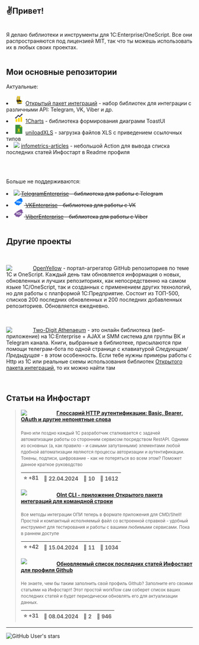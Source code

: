 ﻿## :v:Привет! 
<br>
Я делаю библиотеки и инструменты для 1C:Enterprise/OneScript. Все они распространяются под лицензией MIT, так что ты можешь использовать их в любых своих проектах.<br>
<br>




 ## Мои основные репозитории

 Актуальные:
   <li><img src="https://raw.githubusercontent.com/Bayselonarrend/OpenIntegrations/main/Media/logo.png" width="28"> <a href="https://github.com/Bayselonarrend/OpenIntegrations/">Открытый пакет интеграций</a> - набор библиотек для интеграции с различными API: Telegram, VK, Viber и др.</li>
  <li><img src="https://github.com/Bayselonarrend/1Charts/raw/main/logo.png" width="28"> <a href="https://github.com/Bayselonarrend/1Charts/">1Charts</a> - библиотека формирования диаграмм ToastUI</li>
  <li><img src="https://github.com/Bayselonarrend/uniloadXLS/raw/main/uniloadxls.png" width="28"> <a href="https://github.com/Bayselonarrend/uniloadXLS/">uniloadXLS</a> - загрузка файлов XLS с приведением ссылочных типов</li>
  <li><img src="https://github.com/Bayselonarrend/Bayselonarrend/assets/105596284/fc0fc9e9-6a6a-49d0-9c5f-9ff15d6ae43b" width="28"> <a href="https://github.com/Bayselonarrend/infometrics-articles/">infometrics-articles</a> - небольшой Action для вывода списка последних статей Инфостарт в Readme профиля</li>

<br><br>


  Больше не поддерживаются: <br>
  <li><strike><img src="https://github.com/Bayselonarrend/TelegramEnterprise/raw/main/logo.png" width="28"> <a href="https://github.com/Bayselonarrend/TelegramEnterprise/">TelegramEnterprise</a> - библиотека для работы с Telegram </strike></li>
  <li><strike><img src="https://github.com/Bayselonarrend/VKEnterprise/raw/main/logo.png" width="28"> <a href="https://github.com/Bayselonarrend/VKEnterprise/">VKEnterprise</a> - библиотека для работы с VK </strike></li>
  <li><strike><img src="https://github.com/Bayselonarrend/ViberEnterprise/raw/main/logo.png" width="28"> <a href="https://github.com/Bayselonarrend/ViberEnterprise/">ViberEnterprise</a> - библиотека для работы с Viber </strike></li>
</ul>
<br>

## Другие проекты
<br><br>
<img src="https://github.com/Bayselonarrend/Bayselonarrend/assets/105596284/3929771b-558a-45f9-84e9-942ea4f968b6" width="72" align="left">
[OpenYellow](https://openyellow.notion.site) - портал-агрегатор GitHub репозиториев по теме 1С и OneScript. Каждый день там обновляется информация о новых, обновленных и лучших репозиториях, как непосредственно на самом языке 1С/OneScript, так и созданных с применением других технологий, но для работы с платформой 1С:Предприятие. Состоит из ТОП-500, списков 200 последних обновленных и 200 последних добавленных репозиториев. Обновляется ежедневно.


<br><br>
<img src="https://github.com/Bayselonarrend/Bayselonarrend/assets/105596284/2b9ee620-4966-4342-98d3-787e0d1d75b3" width="72" align="left">
[Two-Digit Athenaeum](https://github.com/Bayselonarrend/2athenaeum) - это онлайн библиотека (веб-приложение) на 1C:Enterprise + AJAX и SMM система для группы ВК и Telegram канала. Книги, выбранные в библиотеке, присылаются при помощи телеграм-бота по одной странице с клавиатурой *Следующая/Предыдущая* - в этом особенность. Если тебе нужны примеры работы с Http из 1С или реальные схемы использования библиотек [Открытого пакета интеграций](https://github.com/Bayselonarrend/OpenIntegrations/), то их можно найти там  

<br>

## Статьи на Инфостарт
<div id="infostart_posts">


> <img src="https://infostart.ru/upload/iblock/a8a/a8ace770b9e89869c89effbf1e864fc9.png?a01cb44e-1c99-475d-a95d-6a8fdeafb4e2" width="96" align="left"> 
> <h4 style="color: white;"><a href="https://infostart.ru/1c/articles/2035437/">Глоссарий HTTP аутентификации: Basic, Bearer, OAuth и другие непонятные слова</a></h4>
> <small>Рано или поздно каждый 1С разработчик сталкивается с задачей автоматизации работы со сторонним сервисом посредством RestAPI. Одними из основных (а, как правило - и самыми запутанными) элементами любой пдобной автоматизации являются процессы авторизации и аутентификации. Токены, подписи, шифрование - как не потеряться во всем этом? Поможет данное краткое руководство</small>  
> <br clear="left">
>
> | :star: +81 |  :calendar: 22.04.2024 |  :speech_balloon: 10 |  :eyes: 1612 |
>  |-|-|-|-|  
> <img src="https://infostart.ru/upload/iblock/c3b/c3bdd7c3c96daebccdf3c9a4054affa7.png?cfb22d17-36e1-45f6-a341-40bcf7b2658b" width="96" align="left"> 
> <h4 style="color: white;"><a href="https://infostart.ru/1c/articles/2074205/">OInt CLI - приложение Открытого пакета интеграций для командной строки</a></h4>
> <small>Все методы интеграции ОПИ теперь в формате приложения для CMD/Shell! Простой и компактный исполняемый файл со встроенной справкой - удобный инструмент для тестирования и работы с вашими любимыми сервисами. Пока в раннем доступе</small>  
> <br clear="left">
>
> | :star: +42 |  :calendar: 15.04.2024 |  :speech_balloon: 11 |  :eyes: 1034 |
>  |-|-|-|-|  
> <img src="https://infostart.ru/upload/iblock/5b0/5b0e42cf49ecef4c27d15fba9f15e6c3.png?10430712-05ff-4db6-96df-efe371c3524d" width="96" align="left"> 
> <h4 style="color: white;"><a href="https://infostart.ru/1c/articles/2083470/">Обновляемый список последних статей Инфостарт для профиля Github</a></h4>
> <small>Не знаете, чем бы таким заполнить свой профиль Github? Заполните его своими статьями на Инфостарт! Этот простой workflow сам соберет список ваших последних статей и будет периодически обновлять его для актуализации данных.</small>  
> <br clear="left">
>
> | :star: +31 |  :calendar: 08.04.2024 |  :speech_balloon: 2 |  :eyes: 946 |
>  |-|-|-|-|  
</div>

<hr>

![GitHub User's stars](https://img.shields.io/github/stars/bayselonarrend)
